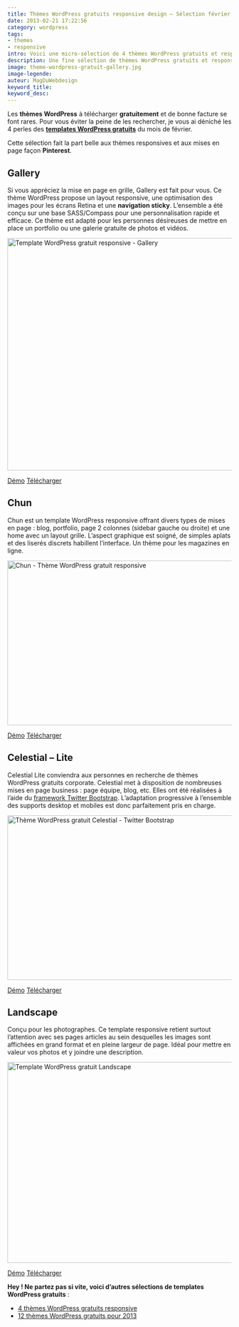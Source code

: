 ```yaml
---
title: Thèmes WordPress gratuits responsive design – Sélection février 2013
date: 2013-02-21 17:22:56
category: wordpress
tags: 
- themes
- responsive
intro: Voici une micro-sélection de 4 thèmes WordPress gratuits et responsives.
description: Une fine sélection de thèmes WordPress gratuits et responsive pour février 2013. Simplicité du design et adaptabilité
image: theme-wordpress-gratuit-gallery.jpg
image-legende:
auteur: MagDuWebdesign
keyword_title:
keyword_desc:
---
```


<p>Les <strong>thèmes WordPress</strong> à télécharger <strong>gratuitement</strong> et de bonne facture se font rares. Pour vous éviter la peine de les rechercher, je vous ai déniché les 4 perles des <strong><a title="14 Thèmes WordPress gratuits de grande qualité" href="http://magazineduwebdesign.com/themes-wordpress-gratuits-de-grande-qualite">templates WordPress gratuits</a></strong> du mois de février.</p>
<p>Cette sélection fait la part belle aux thèmes responsives et aux mises en page façon <strong>Pinterest</strong>.</p>
<h2>Gallery</h2>
<p>Si vous appréciez la mise en page en grille, Gallery est fait pour vous. Ce thème WordPress propose un layout responsive, une optimisation des images pour les écrans Retina et une <strong>navigation sticky</strong>. L’ensemble a été conçu sur une base SASS/Compass pour une personnalisation rapide et efficace. Ce thème est adapté pour les personnes désireuses de mettre en place un portfolio ou une galerie gratuite de photos et vidéos.</p>
<p><img class="size-full wp-image-3592" title="Template WordPress gratuit responsive - Gallery" src="https://s3-eu-west-1.amazonaws.com/mdw-images/large/theme-wordpress-gratuit-gallery.jpg" alt="Template WordPress gratuit responsive - Gallery" width="555" height="521"></p>
<a class="button secondary radius" href="http://demos.upthemes.com/#gallery " target="_blank">Démo</a>
<a class="button primary radius" href="http://upthemes.com/themes/gallery/" target="_blank">Télécharger</a>
<h2>Chun</h2>
<p>Chun est un template WordPress responsive offrant divers types de mises en page : blog, portfolio, page 2 colonnes (sidebar gauche ou droite) et une home avec un layout grille. L’aspect graphique est soigné, de simples aplats et des liserés&nbsp;discrets habillent l’interface.&nbsp;Un thème pour les magazines en ligne.</p>
<p><img class="size-full wp-image-3591" title="Chun - Thème WordPress gratuit responsive" src="https://s3-eu-west-1.amazonaws.com/mdw-images/large/theme-wordpress-gratuit-Chun.jpg" alt="Chun - Thème WordPress gratuit responsive" width="555" height="369"></p>
<a class="button secondary radius" href="http://locallylost.com/chun/" target="_blank">Démo</a>
<a class="button primary radius" href="http://themehybrid.com/themes/chun" target="_blank">Télécharger</a>
<h2>Celestial – Lite</h2>
<p>Celestial Lite conviendra aux personnes en recherche de thèmes WordPress gratuits corporate. Celestial met à disposition de nombreuses mises en page business : page équipe, blog, etc. Elles ont été réalisées à l’aide du <a title="Bootstrap Lovers – 10+ Ressources, Thèmes et Kits CSS UI" href="http://magazineduwebdesign.com/bootstrap-ressources-template-kit-ui-bouton">framework Twitter Bootstrap</a>. L’adaptation progressive à l’ensemble des supports desktop et mobiles est donc parfaitement pris en charge.</p>
<p><img class="size-full wp-image-3590" title="Thème WordPress gratuit Celestial - Twitter Bootstrap" src="https://s3-eu-west-1.amazonaws.com/mdw-images/large/theme-wordpress-gratuit-Celestial.jpg" alt="Thème WordPress gratuit Celestial - Twitter Bootstrap" width="555" height="369"></p>
<a class="button secondary radius" href="http://demo.styledthemes.com/celestial-free/" target="_blank">Démo</a>
<a class="button primary radius" href="http://wordpress.org/extend/themes/celestial-lite" target="_blank">Télécharger</a>
<h2>Landscape</h2>
<p>Conçu pour les photographes. Ce template responsive retient surtout l’attention avec ses pages articles au sein desquelles les images sont affichées en grand format et en pleine largeur de page. Idéal pour mettre en valeur vos photos et y joindre une description.</p>
<p><img class="size-full wp-image-3593 " title="Thème WordPress gratuit Landscape" src="https://s3-eu-west-1.amazonaws.com/mdw-images/large/theme-wordpress-gratuit-landscape.jpg" alt="Template WordPress gratuit Landscape" width="555" height="450"></p>
<a class="button secondary radius" href="http://landscape.blankthemes.com/" target="_blank">Démo</a>
<a class="button primary radius" href="http://blankthemes.com/landscape/" target="_blank">Télécharger</a>
<p><strong>Hey ! Ne partez pas si vite, voici d’autres sélections de templates WordPress gratuits</strong> :</p>
<ul>
<li><a title="6 Thèmes WordPress gratuits en responsive" href="http://magazineduwebdesign.com/themes-wordpress-gratuits-responsive">4 thèmes WordPress gratuits&nbsp;responsive</a></li>
<li><a title="12 thèmes WordPress gratuits pour 2013" href="http://magazineduwebdesign.com/12-themes-wordpress-gratuits-responsive-selection-2013">12 thèmes WordPress gratuits pour 2013</a></li>
</ul>